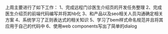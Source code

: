 上周主要进行了如下工作：
1、完成远程门诊医生介绍页的开发任务整理
2、完成医生介绍页的前端代码编写并将其hb化
3、和产品以及seo相关人员沟通确定相关方案
4、系统学习了正则表达式的相关知识
5、学习了bem样式命名规范并且将其应用于自己的代码中
6、使用web components写出了简单的dialog